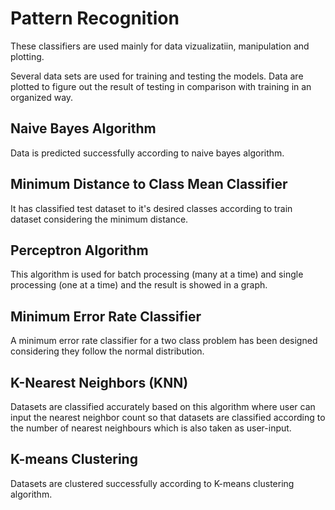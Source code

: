 # Pattern Recognition

These classifiers are used mainly for data vizualizatiin, manipulation and plotting.

Several data sets are used for training and testing the models. Data are plotted to figure out the result of testing in comparison with training in an organized way.

## Naive Bayes Algorithm 
Data is predicted successfully according to naive bayes algorithm.

## Minimum Distance to Class Mean Classifier
It has classified test dataset to it's desired classes according to train dataset considering the minimum distance.

## Perceptron Algorithm
This algorithm is used for batch processing (many at a time) and single processing (one at a time) and the result is showed in a graph.

## Minimum Error Rate Classifier
A minimum error rate classifier for a two class problem has been designed considering they follow the normal distribution.

## K-Nearest Neighbors (KNN) 
Datasets are classified accurately based on this algorithm where user can input the nearest neighbor count so that datasets are classified according to the number of nearest neighbours which is also taken as user-input.

## K-means Clustering
Datasets are clustered successfully according to K-means clustering algorithm.
